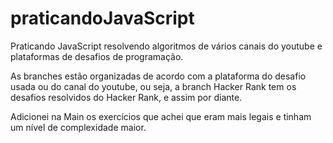 # praticandoJavaScript

Praticando JavaScript resolvendo algoritmos de vários canais do youtube e plataformas de desafios de programação.

As branches estão organizadas de acordo com a plataforma do desafio usada ou do canal do youtube, ou seja, a branch Hacker Rank tem os desafios resolvidos do Hacker Rank, e assim por diante.

Adicionei na Main os exercícios que achei que eram mais legais e tinham um nível de complexidade maior.
